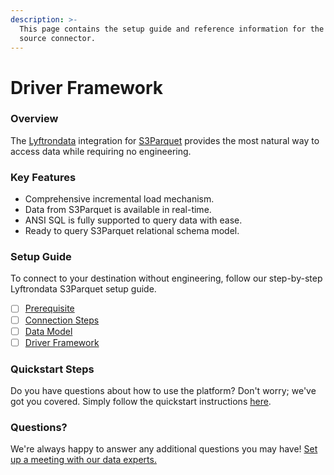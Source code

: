 ```yaml
---
description: >-
  This page contains the setup guide and reference information for the S3Parquet
  source connector.
---
```


# Driver Framework

### Overview

The [Lyftrondata](https://www.lyftrondata.com/) integration for [S3Parquet](https://lyftrondata.z13.web.core.windows.net/integration/technology-analytics/amazon-s3-parquet/) provides the most natural way to access data while requiring no engineering.

### Key Features

* Comprehensive incremental load mechanism.
* Data from S3Parquet is available in real-time.
* ANSI SQL is fully supported to query data with ease.
* Ready to query S3Parquet relational schema model.

### Setup Guide

To connect to your destination without engineering, follow our step-by-step Lyftrondata S3Parquet setup guide.

* [ ] [Prerequisite](../../amazon-s3/prerequisite.md)
* [ ] [Connection Steps](../../amazon-s3/connection-steps.md)
* [ ] [Data Model](../../amazon-s3/data-model/erd.md)
* [ ] [Driver Framework](../../amazon-s3/driver-framework/)

### Quickstart Steps

Do you have questions about how to use the platform? Don't worry; we've got you covered. Simply follow the quickstart instructions [here](../).

### Questions? <a href="#questions" id="questions"></a>

We're always happy to answer any additional questions you may have! [Set up a meeting with our data experts.](https://www.lyftrondata.com/book-a-meeting/)
